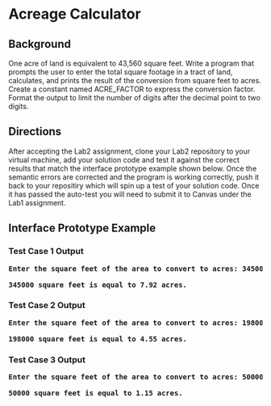 # Acreage Calculator

## Background

One acre of land is equivalent to 43,560 square feet. Write a program that prompts the user to enter the total square footage in a tract of land, calculates, and 
prints the result of the conversion from square feet to acres. Create a constant named ACRE_FACTOR to express the conversion factor. Format the output to limit the 
number of digits after the decimal point to two digits.

## Directions
After accepting the Lab2 assignment, clone your Lab2 repository to your virtual machine, add your solution code and test it against the correct results that match the interface prototype example shown below. Once the semantic errors are corrected and the program is working correctly, push it back to your repositiry which will spin up a test of your solution code. Once it has passed the auto-test you will need to submit it to Canvas under the Lab1 assignment.

## Interface Prototype Example

### Test Case 1 Output
<pre><b>Enter the square feet of the area to convert to acres: 345000
  
345000 square feet is equal to 7.92 acres.</b></pre>
### Test Case 2 Output
<pre><b>Enter the square feet of the area to convert to acres: 198000

198000 square feet is equal to 4.55 acres.</b></pre>

### Test Case 3 Output
<pre><b>Enter the square feet of the area to convert to acres: 50000

50000 square feet is equal to 1.15 acres.</b></pre>
  



